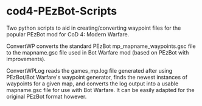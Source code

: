 # cod4-PEzBot-Scripts
Two python scripts to aid in creating/converting waypoint files for the popular PEzBot mod for CoD 4: Modern Warfare.

ConvertWP converts the standard PEzBot mp_mapname_waypoints.gsc file to the mapname.gsc file used in Bot Warfare mod (based on PEzBot with improvements).

ConvertWPLog reads the games_mp.log file generated after using PEzBot/Bot Warfare's waypoint generator, finds the newest instances of waypoints for a given map, and converts the log output into a usable mapname.gsc file for use with Bot Warfare. It can be easily adapted for the original PEzBot format however.
